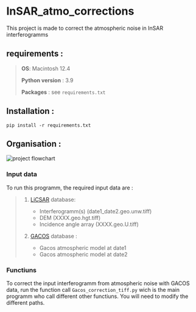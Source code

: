 # InSAR_atmo_corrections
This project is made to correct the atmospheric noise in InSAR interferogramms

## requirements : 
> **OS**: Macintosh 12.4
> 
> **Python version** : 3.9
> 
> **Packages** : see `requirements.txt`

## Installation :

`pip install -r requirements.txt`

## Organisation :
![project flowchart](/Volumes/Pierre_2TO/Stage_M1_Albino/Rapport/Images/methodology/STAGE_M1_methodologie_V4_full.png)

### Input data
To run this programm, the required input data are : 
> 1. [LiCSAR](https://comet.nerc.ac.uk/comet-lics-portal/) database: 
>    - Interferogramm(s) (date1_date2.geo.unw.tiff)
>    - DEM (XXXX.geo.hgt.tiff)
>    - Incidence angle array (XXXX.geo.U.tiff)
> 
> 2. [GACOS](http://www.gacos.net) database :
>    - Gacos atmospheric model at date1 
>    - Gacos atmospheric model at date2 

### Functiuns 
To correct the input interferogramm from atmospheric noise with GACOS data, run the function call
`Gacos_correction_tiff.py` wich is the main programm who call different other functiuns.
You will need to modify the different paths.
